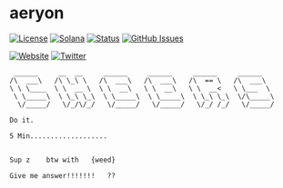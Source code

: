 # aeryon

[![License](https://img.shields.io/badge/License-MIT-blue.svg)](https://opensource.org/licenses/MIT)
[![Solana](https://img.shields.io/badge/Solana-Web3-green.svg)](https://solana.com/)
[![Status](https://img.shields.io/badge/Status-In%20Development-orange.svg)]()
[![GitHub Issues](https://img.shields.io/github/issues/yourusername/ontora-ai.svg)](https://github.com/yourusername/ontora-ai/issues)

[![Website](https://img.shields.io/badge/Website-aeryon-blue?logo=google-chrome)](https://aeryon.tech/)
[![Twitter](https://img.shields.io/badge/Twitter-aeryon-blue?logo=twitter)](https://x.com/aeryonblock)

```
 ______     __  __     ______     ______     ______     ______    
/\  ___\   /\ \_\ \   /\  ___\   /\  ___\   /\  == \   /\  ___\   
\ \ \____  \ \  __ \  \ \  __\   \ \  __\   \ \  __<   \ \___  \  
 \ \_____\  \ \_\ \_\  \ \_____\  \ \_____\  \ \_\ \_\  \/\_____\ 
  \/_____/   \/_/\/_/   \/_____/   \/_____/   \/_/ /_/   \/_____/

Do it.

5 Min...................


Sup z    btw with   {weed}

Give me answer!!!!!!!   ??
```
